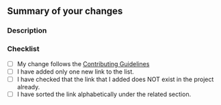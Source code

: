 ## Summary of your changes

### Description

<!--- Please include a summary of the changes and the related issue. -->
<!--- If your changes closes an issue ticket, please refer it as: Fixes #<number> -->

### Checklist

<!--- Please mark all options that apply to your case. -->

- [ ] My change follows the [Contributing Guidelines](./CONTRIBUTING.md)
- [ ] I have added only one new link to the list.
- [ ] I have checked that the link that I added does NOT exist in the project already.
- [ ] I have sorted the link alphabetically under the related section.
